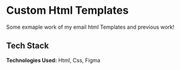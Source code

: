 
# Custom Html Templates

Some exmaple work of my email html Templates and previous work!


## Tech Stack

**Technologies Used:** Html, Css, Figma





